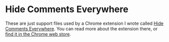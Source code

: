 # Hide Comments Everywhere

These are just support files used by a Chrome extension I wrote called [Hide Comments Everywhere](https://github.com/grantwinney/hide-comments-in-chrome). You can read more about the extension there, or [find it in the Chrome web store](https://chrome.google.com/webstore/detail/hide-comments/bmhkdngdngchlneelllmdennfpmepbnc).
